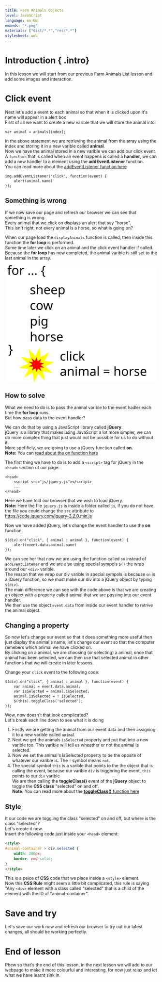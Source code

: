```yaml
---
title: Farm Animals Objects
level: JavaScript
language: en-GB
embeds: "*.png"
materials: ["dist/*.*","res/*.*"]
stylesheet: web
...
```


# Introduction { .intro}

In this lesson we will start from our previous Farm Animals List lesson and add some images and interaction.

# Click event

Next let's add a event to each animal so that when it is clicked upon it's name will appear in a alert box<br>
First of all we want to create a new varible that we will store the animal into:

```
var animal = animals[index];
```

In the above statement we are retrieving the animal from the array using the index and storing it in a new varible called __animal__.<br>
Now we have the animal stored in a new varible we can add our click event.<br>
A `function` that is called when an event happens is called a __handler__, we can add a new handler to a element using the __addEventListener__ function.<br>
You can read more about the [addEventListener function here](https://www.w3schools.com/js/js_htmldom_eventlistener.asp)

```
img.addEventListener("click", function(event) {
    alert(animal.name)
});
```

## Something is wrong

If we now save our page and refresh our browser we can see that something is wrong.<br>
Every animal that we click on displays an alert that say "horse".<br>
This isn't right, not every animal is a horse, so what is going on?

When our page load the `displayAnimals` function is called, then inside this function the __for loop__ is performed.<br>
Some time later we click on an animal and the click event handler if called.<br>
Because the __for loop__ has now completed, the animal varible is still set to the last animal in the array.

![screenshot](res/event-error.svg)

## How to solve

What we need to do is to pass the animal varible to the event hadler each time the __for loop__ runs.<br>
But how pass data to the event handler?

We can do that by using a JavaScript library called __jQuery__.<br>
jQuery is a library that makes using JavaScript a lot more simpler, we can do more complex thing that just would not be possible for us to do without it.<br>
More spefificly, we are going to use a jQuery function called __on__.<br>
__Note:__ You can [read about the on function here](http://api.jquery.com/on/)

The first thing we have to do is to add a `<script>` tag for jQuery in the `<head>` section of our page:

```
<head>
    <script src="js/jquery.js"></script>
    ...
</head>
```

Here we have told our browser that we wish to load jQuery.<br>
__Note:__ Here the file `jquery.js` is inside a folder called `js`, if you do not have the file you could change the `src` attribute to https://code.jquery.com/jquery-3.2.0.min.js

Now we have added jQuery, let's change the event handler to use the __on__ function.

```
$(div).on("click", { animal : animal }, function(event) {
    alert(event.data.animal.name)
});
```

We can see her that now we are using the function called `on` instead of `addEventListener` and we are also using special sympols `$()` the wrap around our `<div>` varible.<br>
The reason that we wrap our div varible in special sympols is because `on` is a jQuery function, so we must make our div into a jQuery object by typing `$(div)`.<br>
The main difference we can see with the code above is that we are creating an object with a property called animal that we are passing into our event handler.<br>
We then use the object `event.data` from inside our event handler to retrive the animal object.

## Changing a property

So now let's change our event so that it does something more useful then just display the animal's name, let's change our event so that the computer remebers which animal we have clicked on.<br>
By clicking on a animal, we are choosing (or selecting) a animal, once that animal has been selected, we can then use that selected animal in other functions that we will create in later lessons.

Change your `click` event to the following code:

```
$(div).on("click", { animal : animal }, function(event) {
    var animal = event.data.animal;
    var isSelected = animal.isSelected;
    animal.isSelected = ! isSelected;
    $(this).toggleClass('selected');
});
```

Wow, now doesn't that look complicated?<br>
Let's break each line down to see what it is doing<br>
1) Firstly we are getting the animal from our event data and then assigning it to a new varible called `animal`
2) Next we get the animals `isSelected` property and put that into a new varible too. This varible will tell us wheather or not the animal is selected.
3) Now we set the animal's isSelected property to be the oposite of whatever our varible is.
The `!` symbol means `not`.
4) The special symbol `this` is a varible that points to the the object that is calling the event, because our varible `div` is triggering the event, `this` points to our `div` varible<br>
We are then calling the __toggleClass()__ event of the __jQuery__ object to toggle the __CSS class__ "selected" on and off.<br>
__Note:__ You can read more about the [__toggleClass()__ function here]()

## Style

It our code we are toggling the class "selected" on and off, but where is the class "selected"?<br>
Let's create it now.<br>
Insert the following code just inside your `<head>` element:

```HTML
<style>
#animal-container > div.selected {
    width: 200px;
    border: red solid;
}
</style>
```

This is a peice of __CSS__ code that we place inside a `<style>` element.<br>
Now this __CSS Rule__ might seem a little bit complicated, this rule is saying "Any `<div>` element with a class called "selected" that is a child of the element with the ID of "animal-container".

# Save and try

Let's save our work now and refresh our browser to try out our latest changes, all should be working perfectly.

# End of lesson

Phew so that's the end of this lesson, in the next lesson we will add to our webpage to make it more colourful and interesting, for now just relax and let what we have learnt sink in.

